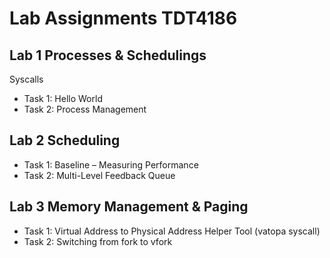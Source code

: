# Lab Assignments TDT4186

## Lab 1 Processes & Schedulings
Syscalls
  - Task 1: Hello World
  - Task 2: Process Management

## Lab 2 Scheduling
  - Task 1: Baseline – Measuring Performance
  - Task 2: Multi-Level Feedback Queue
    
## Lab 3 Memory Management & Paging
  - Task 1: Virtual Address to Physical Address Helper Tool (vatopa syscall)
  - Task 2: Switching from fork to vfork
